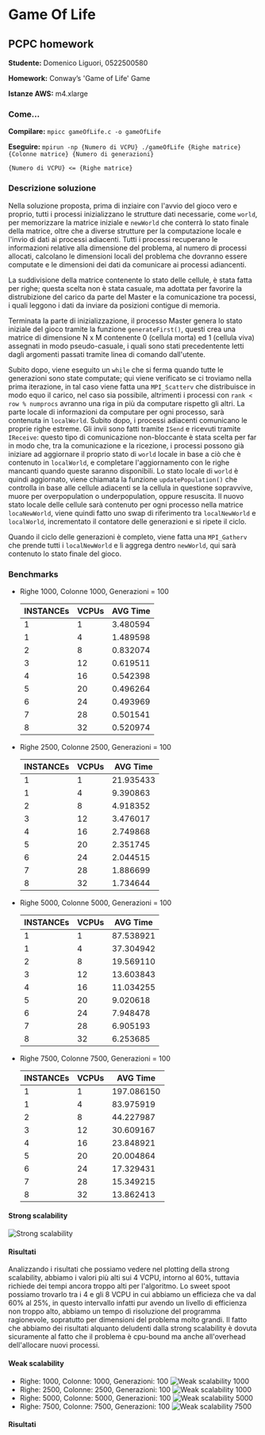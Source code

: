 # Game Of Life
## PCPC homework

**Studente:**      Domenico Liguori, 0522500580

**Homework:**      Conway’s 'Game of Life' Game

**Istanze AWS:**   m4.xlarge

### Come...
**Compilare:**    `mpicc gameOfLife.c -o gameOfLife`

**Eseguire:**      `mpirun -np {Numero di VCPU} ./gameOfLife {Righe matrice} {Colonne matrice} {Numero di generazioni}`

`{Numero di VCPU} <= {Righe matrice}`


### Descrizione soluzione
Nella soluzione proposta, prima di inziaire con l'avvio del gioco vero e proprio, tutti i processi inizializzano le strutture dati necessarie, come `world`, per memorizzare la matrice iniziale e `newWorld` che conterrà lo stato finale della matrice, oltre che a diverse strutture per la computazione locale e l'invio di dati ai processi adiacenti. Tutti i processi recuperano le informazioni relative alla dimensione del problema, al numero di processi allocati, calcolano le dimensioni locali del problema che dovranno essere computate e le dimensioni dei dati da comunicare ai processi adiancenti.

La suddivisione della matrice contenente lo stato delle cellule, è stata fatta per righe; questa scelta non è stata casuale, ma adottata per favorire la distrubizione del carico da parte del Master e la comunicazione tra pocessi, i quali leggono i dati da inviare da posizioni contigue di memoria.

Terminata la parte di inizializzazione, il processo Master genera lo stato iniziale del gioco tramite la funzione `generateFirst()`, questi crea una matrice di dimensione N x M contenente 0 (cellula morta) ed 1 (cellula viva) assegnati in modo pseudo-casuale, i quali sono stati precedentente letti dagli argomenti passati tramite linea di comando dall'utente. 

Subito dopo, viene eseguito un `while` che si ferma quando tutte le generazioni sono state computate; qui viene verificato se ci troviamo nella prima iterazione, in tal caso viene fatta una `MPI_Scatterv` che distribuisce in modo equo il carico, nel caso sia possibile, altrimenti i processi con `rank < row % numprocs` avranno una riga in più da computare rispetto gli altri. La parte locale di informazioni da computare per ogni processo, sarà contenuta in `localWorld`. Subito dopo, i processi adiacenti comunicano le proprie righe estreme. Gli invii sono fatti tramite `ISend` e ricevuti tramite `IReceive`: questo tipo di comunicazione non-bloccante è stata scelta per far in modo che, tra la comunicazione e la ricezione, i processi possono già iniziare ad aggiornare il proprio stato di `world` locale in base a ciò che è contenuto in `localWorld`, e completare l'aggiornamento con le righe mancanti quando queste saranno disponibili. Lo stato locale di `world` è quindi aggiornato, viene chiamata la funzione `updatePopulation()` che controlla in base alle cellule adiacenti se la cellula in questione sopravvive, muore per overpopulation o underpopulation, oppure resuscita. Il nuovo stato locale delle cellule sarà contenuto per ogni processo nella matrice `locaNewWorld`, viene quindi fatto uno swap di riferimento tra `localNewWorld` e `localWorld`, incrementato il contatore delle generazioni e si ripete il ciclo.

Quando il ciclo delle generazioni è completo, viene fatta una `MPI_Gatherv` che prende tutti i `localNewWorld` e li aggrega dentro `newWorld`, qui sarà contenuto lo stato finale del gioco.

### Benchmarks
* Righe 1000, Colonne 1000, Generazioni = 100

    INSTANCEs | VCPUs  |  AVG Time   
    --------- | ------ |------------ 
    1         |1       |  3.480594
    1	      | 4      |  1.489598	
    2	      | 8      |  0.832074	 	
    3	      | 12     |  0.619511
    4	      | 16     |  0.542398	 	
    5	      | 20     |  0.496264	
    6	      | 24     | 0.493969	
    7	      | 28     |  0.501541 
    8         | 32     |  0.520974

* Righe 2500, Colonne 2500, Generazioni = 100

    INSTANCEs | VCPUs  |  AVG Time   
    --------- | ------ |------------ 
    1         |1       |21.935433
    1	      | 4      |  9.390863	
    2	      | 8      |  4.918352 	
    3	      | 12     | 3.476017	
    4	      | 16     | 2.749868 	
    5	      | 20     |  2.351745
    6	      | 24     |  2.044515	
    7	      | 28     |  1.886699 
    8         | 32     | 1.734644

* Righe 5000, Colonne 5000, Generazioni = 100

    INSTANCEs | VCPUs  |  AVG Time   
    --------- | ------ |------------ 
    1         | 1      |  87.538921
    1	      | 4      |  37.304942	
    2	      | 8      |  19.569110	 	
    3	      | 12     |  13.603843	
    4	      | 16     |  11.034255	 	
    5	      | 20     |  9.020618	
    6	      | 24     |  7.948478	
    7	      | 28     |  6.905193 
    8         | 32     |  6.253685

* Righe 7500, Colonne 7500, Generazioni = 100

    INSTANCEs | VCPUs  |  AVG Time   
    --------- | ------ |------------ 
    1         |1       |197.086150
    1	      | 4      |  83.975919	
    2	      | 8      |  44.227987	 	
    3	      | 12     |  30.609167	
    4	      | 16     |  23.848921	 	
    5	      | 20     |  20.004864	
    6	      | 24     |  17.329431	
    7	      | 28     |  15.349215	 
    8         | 32     |  13.862413	

#### Strong scalability
![Strong scalability](https://github.com/Guilty994/GameOfLife/blob/master/imgs/strong.png)

#### Risultati
Analizzando i risultati che possiamo vedere nel plotting della strong scalability, abbiamo i valori più alti sui 4 VCPU, intorno al 60%, tuttavia richiede dei tempi ancora troppo alti per l'algoritmo. Lo sweet spoot possiamo trovarlo tra i 4 e gli 8 VCPU in cui abbiamo un efficieza che va dal 60% al 25%, in questo intervallo infatti pur avendo un livello di efficienza non troppo alto, abbiamo un tempo di risoluzione del programma ragionevole, sopratutto per dimensioni del problema molto grandi.
Il fatto che abbiamo dei risultati alquanto deludenti dalla strong scalability è dovuta sicuramente al fatto che il problema è cpu-bound ma anche all'overhead dell'allocare nuovi processi.

#### Weak scalability
* Righe: 1000, Colonne: 1000, Generazioni: 100
![Weak scalability 1000](https://github.com/Guilty994/GameOfLife/blob/master/imgs/weak1000.png)
* Righe: 2500, Colonne: 2500, Generazioni: 100
![Weak scalability 1000](https://github.com/Guilty994/GameOfLife/blob/master/imgs/weak2500.png)
* Righe: 5000, Colonne: 5000, Generazioni: 100
![Weak scalability 5000](https://github.com/Guilty994/GameOfLife/blob/master/imgs/weak5000.png)
* Righe: 7500, Colonne: 7500, Generazioni: 100
![Weak scalability 7500](https://github.com/Guilty994/GameOfLife/blob/master/imgs/weak7500.png)

#### Risultati

